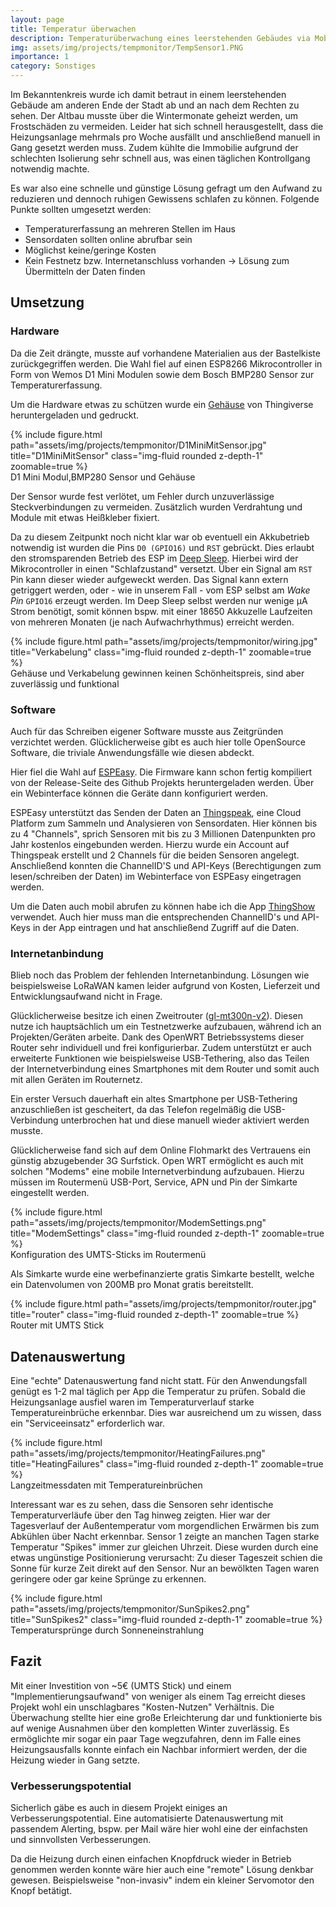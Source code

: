 ```yaml
---
layout: page
title: Temperatur überwachen
description: Temperaturüberwachung eines leerstehenden Gebäudes via Mobilfunk
img: assets/img/projects/tempmonitor/TempSensor1.PNG
importance: 1
category: Sonstiges
---
```


Im Bekanntenkreis wurde ich damit betraut in einem leerstehenden Gebäude am anderen Ende der Stadt ab und an nach dem Rechten zu sehen.
Der Altbau musste über die Wintermonate geheizt werden, um Frostschäden zu vermeiden.
Leider hat sich schnell herausgestellt, dass die Heizungsanlage mehrmals pro Woche ausfällt und anschließend manuell in Gang gesetzt werden muss.
Zudem kühlte die Immobilie aufgrund der schlechten Isolierung sehr schnell aus, was einen täglichen Kontrollgang notwendig machte.

Es war also eine schnelle und günstige Lösung gefragt um den Aufwand zu reduzieren und dennoch ruhigen Gewissens schlafen zu können.
Folgende Punkte sollten umgesetzt werden:

- Temperaturerfassung an mehreren Stellen im Haus
- Sensordaten sollten online abrufbar sein
- Möglichst keine/geringe Kosten
- Kein Festnetz bzw. Internetanschluss vorhanden &rarr; Lösung zum Übermitteln der Daten finden

## Umsetzung

### Hardware

Da die Zeit drängte, musste auf vorhandene Materialien aus der Bastelkiste zurückgegriffen werden.
Die Wahl fiel auf einen ESP8266 Mikrocontroller in Form von Wemos D1 Mini Modulen sowie dem Bosch BMP280 Sensor zur Temperaturerfassung.

Um die Hardware etwas zu schützen wurde ein [Gehäuse](https://www.thingiverse.com/thing:3727934) von Thingiverse heruntergeladen und gedruckt.

<div class="row">
    <div class="col-sm mt-3 mt-md-0 text-center">
        {% include figure.html path="assets/img/projects/tempmonitor/D1MiniMitSensor.jpg" title="D1MiniMitSensor" class="img-fluid rounded z-depth-1" zoomable=true %}
    </div>
</div>
<div class="caption">
    D1 Mini Modul,BMP280 Sensor und Gehäuse
</div>

Der Sensor wurde fest verlötet, um Fehler durch unzuverlässige Steckverbindungen zu vermeiden.
Zusätzlich wurden Verdrahtung und Module mit etwas Heißkleber fixiert.

Da zu diesem Zeitpunkt noch nicht klar war ob eventuell ein Akkubetrieb notwendig ist wurden die Pins `D0 (GPIO16)` und `RST` gebrückt.
Dies erlaubt den stromsparenden Betrieb des ESP im [Deep Sleep](https://randomnerdtutorials.com/esp8266-deep-sleep-with-arduino-ide/).
Hierbei wird der Mikrocontroller in einen "Schlafzustand" versetzt. Über ein Signal am `RST` Pin kann dieser wieder aufgeweckt werden.
Das Signal kann extern getriggert werden, oder - wie in unserem Fall - vom ESP selbst am *Wake Pin* `GPIO16` erzeugt werden.
Im Deep Sleep selbst werden nur wenige µA Strom benötigt, somit können bspw. mit einer 18650 Akkuzelle Laufzeiten von mehreren Monaten (je nach Aufwachrhythmus) erreicht werden.

<div class="row">
    <div class="col-sm mt-3 mt-md-0 text-center">
        {% include figure.html path="assets/img/projects/tempmonitor/wiring.jpg" title="Verkabelung" class="img-fluid rounded z-depth-1" zoomable=true %}
    </div>
</div>
<div class="caption">
    Gehäuse und Verkabelung gewinnen keinen Schönheitspreis, sind aber zuverlässig und funktional
</div>

### Software

Auch für das Schreiben eigener Software musste aus Zeitgründen verzichtet werden.
Glücklicherweise gibt es auch hier tolle OpenSource Software, die triviale Anwendungsfälle wie diesen abdeckt.

Hier fiel die Wahl auf [ESPEasy](https://github.com/letscontrolit/ESPEasy).
Die Firmware kann schon fertig kompiliert von der Release-Seite des Github Projekts heruntergeladen werden.
Über ein Webinterface können die Geräte dann konfiguriert werden.

ESPEasy unterstützt das Senden der Daten an [Thingspeak](https://thingspeak.com/), eine Cloud Platform zum Sammeln und Analysieren von Sensordaten.
Hier können bis zu 4 "Channels", sprich Sensoren mit bis zu 3 Millionen Datenpunkten pro Jahr kostenlos eingebunden werden.
Hierzu wurde ein Account auf Thingspeak erstellt und 2 Channels für die beiden Sensoren angelegt.
Anschließend konnten die ChannelID'S und API-Keys (Berechtigungen zum lesen/schreiben der Daten) im Webinterface von ESPEasy eingetragen werden.

Um die Daten auch mobil abrufen zu können habe ich die App [ThingShow](https://play.google.com/store/apps/details?id=com.devinterestdev.thingshow&hl=de&gl=US) verwendet.
Auch hier muss man die entsprechenden ChannelID's und API-Keys in der App eintragen und hat anschließend Zugriff auf die Daten.

### Internetanbindung

Blieb noch das Problem der fehlenden Internetanbindung.
Lösungen wie beispielsweise LoRaWAN kamen leider aufgrund von Kosten, Lieferzeit und Entwicklungsaufwand nicht in Frage. 

Glücklicherweise besitze ich einen Zweitrouter ([gl-mt300n-v2](https://www.gl-inet.com/products/gl-mt300n-v2/)).
Diesen nutze ich hauptsächlich um ein Testnetzwerke aufzubauen, während ich an Projekten/Geräten arbeite.
Dank des OpenWRT Betriebssystems dieser Router sehr individuell und frei konfigurierbar.
Zudem unterstützt er auch erweiterte Funktionen wie beispielsweise USB-Tethering, also das Teilen der Internetverbindung eines Smartphones mit dem Router und somit auch mit allen Geräten im Routernetz.

Ein erster Versuch dauerhaft ein altes Smartphone per USB-Tethering anzuschließen ist gescheitert, da das Telefon regelmäßig die USB-Verbindung unterbrochen hat und diese manuell wieder aktiviert werden musste.

Glücklicherweise fand sich auf dem Online Flohmarkt des Vertrauens ein günstig abzugebender 3G Surfstick.
Open WRT ermöglicht es auch mit solchen "Modems" eine mobile Internetverbindung aufzubauen. Hierzu müssen im Routermenü USB-Port, Service, APN und Pin der Simkarte eingestellt werden.

<div class="row">
    <div class="col-sm mt-3 mt-md-0 text-center">
        {% include figure.html path="assets/img/projects/tempmonitor/ModemSettings.png" title="ModemSettings" class="img-fluid rounded z-depth-1" zoomable=true %}
    </div>
</div>
<div class="caption">
    Konfiguration des UMTS-Sticks im Routermenü
</div>

Als Simkarte wurde eine werbefinanzierte gratis Simkarte bestellt, welche ein Datenvolumen von 200MB pro Monat gratis bereitstellt.

<div class="row">
    <div class="col-sm mt-3 mt-md-0 text-center">
        {% include figure.html path="assets/img/projects/tempmonitor/router.jpg" title="router" class="img-fluid rounded z-depth-1" zoomable=true %}
    </div>
</div>
<div class="caption">
    Router mit UMTS Stick
</div>


## Datenauswertung

Eine "echte" Datenauswertung fand nicht statt. Für den Anwendungsfall genügt es 1-2 mal täglich per App die Temperatur zu prüfen.
Sobald die Heizungsanlage ausfiel waren im Temperaturverlauf starke Temperatureinbrüche erkennbar.
Dies war ausreichend um zu wissen, dass ein "Serviceeinsatz" erforderlich war.

<div class="row">
    <div class="col-sm mt-3 mt-md-0 text-center">
        {% include figure.html path="assets/img/projects/tempmonitor/HeatingFailures.png" title="HeatingFailures" class="img-fluid rounded z-depth-1" zoomable=true %}
    </div>
</div>
<div class="caption">
    Langzeitmessdaten mit Temperatureinbrüchen
</div>

Interessant war es zu sehen, dass die Sensoren sehr identische Temperaturverläufe über den Tag hinweg zeigten.
Hier war der Tagesverlauf der Außentemperatur vom morgendlichen Erwärmen bis zum Abkühlen über Nacht erkennbar.
Sensor 1 zeigte an manchen Tagen starke Temperatur "Spikes" immer zur gleichen Uhrzeit. Diese wurden durch eine etwas ungünstige Positionierung verursacht: Zu dieser Tageszeit schien die Sonne für kurze Zeit direkt auf den Sensor. Nur an bewölkten Tagen waren geringere oder gar keine Sprünge zu erkennen.


<div class="row">
    <div class="col-sm mt-3 mt-md-0 text-center">
        {% include figure.html path="assets/img/projects/tempmonitor/SunSpikes2.png" title="SunSpikes2" class="img-fluid rounded z-depth-1" zoomable=true %}
    </div>
</div>
<div class="caption">
    Temperatursprünge durch Sonneneinstrahlung
</div>


## Fazit

Mit einer Investition von ~5€ (UMTS Stick) und einem "Implementierungsaufwand" von weniger als einem Tag erreicht dieses Projekt wohl ein unschlagbares "Kosten-Nutzen" Verhältnis.
Die Überwachung stellte hier eine große Erleichterung dar und funktionierte bis auf wenige Ausnahmen über den kompletten Winter zuverlässig.
Es ermöglichte mir sogar ein paar Tage wegzufahren, denn im Falle eines Heizungsausfalls konnte einfach ein Nachbar informiert werden, der die Heizung wieder in Gang setzte.


### Verbesserungspotential

Sicherlich gäbe es auch in diesem Projekt einiges an Verbesserungspotential.
Eine automatisierte Datenauswertung mit passendem Alerting, bspw. per Mail wäre hier wohl eine der einfachsten und sinnvollsten Verbesserungen.

Da die Heizung durch einen einfachen Knopfdruck wieder in Betrieb genommen werden konnte wäre hier auch eine "remote" Lösung denkbar gewesen.
Beispielsweise "non-invasiv" indem ein kleiner Servomotor den Knopf betätigt.